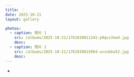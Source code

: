 ```yaml
---
title: ：
date: 2025-10-21
layout: gallery

photos:
  - caption: 照片 1
    src: /albums/2025-10-21/1761838811241-p9qcs3nw4.jpg
    desc: 
  - caption: 照片 2
    src: /albums/2025-10-21/1761838815964-uvsobbu52.jpg
    desc: 
---
```


*
